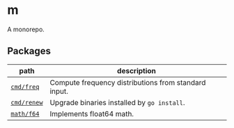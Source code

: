 # m
A monorepo.

## Packages

path | description
--- | ---
[`cmd/freq`](./cmd/freq) | Compute frequency distributions from standard input.
[`cmd/renew`](./cmd/renew) | Upgrade binaries installed by `go install`.
[`math/f64`](./math/f64) | Implements float64 math.
